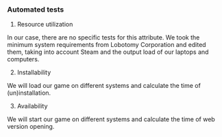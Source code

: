 ### Automated tests

1. Resource utilization

In our case, there are no specific tests for this attribute. We took the minimum system requirements from Lobotomy Corporation and edited them, taking into account Steam and the output load of our laptops and computers.

2. Installability

We will load our game on different systems and calculate the time of (un)installation.

3. Availability

We will start our game on different systems and calculate the time of web version opening.